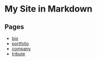 # My Site in Markdown

## Pages

* [bio](bio/bio.html)
* [portfolio](portfolio/index.html)
* [company](company_landing/company_landing.html)
* [tribute](tribute/tribute_solution.html)
